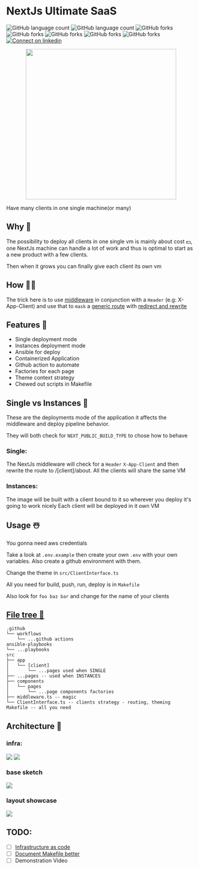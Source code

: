 # NextJs Ultimate SaaS

![GitHub language count](https://img.shields.io/github/languages/count/vzsoares/nextjs-ultimate-saas?style=for-the-badge)
![GitHub language count](https://img.shields.io/github/watchers/vzsoares/nextjs-ultimate-saas?style=for-the-badge)
![GitHub forks](https://img.shields.io/github/forks/vzsoares/nextjs-ultimate-saas?style=for-the-badge)
![GitHub forks](https://img.shields.io/github/stars/vzsoares/nextjs-ultimate-saas?style=for-the-badge)
![GitHub forks](https://img.shields.io/github/issues-closed/vzsoares/nextjs-ultimate-saas?style=for-the-badge)
![GitHub forks](https://img.shields.io/github/v/release/vzsoares/nextjs-ultimate-saas?style=for-the-badge)
![GitHub forks](https://img.shields.io/github/license/vzsoares/nextjs-ultimate-saas?style=for-the-badge)
[![Connect on linkedin](https://img.shields.io/badge/Connect-grey?style=for-the-badge&logo=linkedin)](https://www.linkedin.com/in/vinicius-zenha/)

<p align="center">
<img src="./static/next-saas-sample-hero.png" width="400px">
</p>

Have many clients in one single machine(or many)

## Why 🤔

The possibility to deploy all clients in one single vm is mainly about cost 💵, one NextJs machine can handle a lot of work and thus is optimal to start as a new product with a few clients.

Then when it grows you can finally give each client its own vm

## How 👨‍💻

The trick here is to use [middleware](https://nextjs.org/docs/app/building-your-application/routing/middleware) in conjunction with a `Header`
(e.g: X-App-Client) and use that to `mask` a [generic route](https://nextjs.org/docs/app/building-your-application/routing/dynamic-routes) with [redirect and rewrite](https://nextjs.org/docs/app/building-your-application/routing/middleware#nextresponse)

## Features 📃

-   Single deployment mode
-   Instances deployment mode
-   Ansible for deploy
-   Containerized Application
-   Github action to automate
-   Factories for each page
-   Theme context strategy
-   Chewed out scripts in Makefile

## Single vs Instances 🔗

These are the deployments mode of the application it affects the middleware and deploy pipeline behavior.

They will both check for `NEXT_PUBLIC_BUILD_TYPE` to chose how to behave

### Single:

The NextJs middleware will check for a `Header` `X-App-Client` and then rewrite the route to /[client]/about. 
All the clients will share the same VM

### Instances:

The image will be built with a client bound to it so wherever you deploy it's going to work nicely
Each client will be deployed in it own VM

## Usage ☃️

You gonna need aws credentials

Take a look at `.env.example` then create your own `.env` with your own variables. Also create a github environment with them.

Change the theme in `src/ClientInterface.ts`

All you need for build, push, run, deploy is in `Makefile`

Also look for `foo baz bar` and change for the name of your clients

## [File tree 🌲](<https://tree.nathanfriend.io/?s=(%27options!(%27fancy!true~fullPath6~trailingSlash6~rootDot6)~B(%27B%27F3Jorkflows*..F%20actions3ansible-8%20...8src*appR%5Bc9%5DR05K4SINGLE*5s24INSTANCES*7RQsR05%207%20factories*middlewarHmagic*C9InterfacHc9KstrategyO%20routing%2C%20theming3Makefile2all%20you%20need%27)~version!%271%27)*300%20%202O-%203%5Cn4usedJhen%205...Q6!false7components8playbooks39lientBsource!F.githubHe.ts2J%20wKs%20O%20-QpageR*0%01RQOKJHFB987654320*>)

```
.github
└── workflows
    └── ...github actions
ansible-playbooks
└── ...playbooks
src
├── app
│   └── [client]
│       └── ...pages used when SINGLE
├── ...pages -- used when INSTANCES
├── components
│   └── pages
│       └── ...page components factories
├── middleware.ts -- magic
└── ClientInterface.ts -- clients strategy - routing, theming
Makefile -- all you need
```

## Architecture 🎨

### infra:

<img align='center' src="./static/next-saas-sample-single.png">

<img align='center' src="./static/next-saas-sample-instances.png">

### base sketch

<img src='/static/basesketch.png'/>

### layout showcase

<img src='/static/foobazbar.jpg'/>

## TODO:

-   [ ] [Infrastructure as code](https://developer.hashicorp.com/terraform?product_intent=terraform)
-   [ ] [Document Makefile better](https://gist.github.com/prwhite/8168133?permalink_comment_id=4160123)
-   [ ] Demonstration Video
